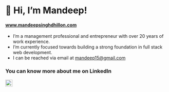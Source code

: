 # 👋 Hi, I’m Mandeep!
#### www.mandeepsinghdhillon.com

- I’m a management professional and entrepreneur with over 20 years of work experience.
- I’m currently focused towards building a strong foundation in full stack web development.
- I can be reached via email at mandeep15@gmail.com

### You can know more about me on LinkedIn <a href="https://www.linkedin.com/in/mandeep-singh-dhillon/">
  <img align="justify" alt="Mandeep's LinkedIN" width="22px" src="https://raw.githubusercontent.com/peterthehan/peterthehan/master/assets/linkedin.svg" />
</a>

<!---
mandeep1580/mandeep1580 is a ✨ special ✨ repository because its `README.md` (this file) appears on your GitHub profile.
You can click the Preview link to take a look at your changes.
--->
